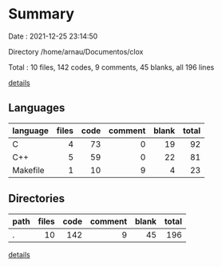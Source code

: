 # Summary

Date : 2021-12-25 23:14:50

Directory /home/arnau/Documentos/clox

Total : 10 files,  142 codes, 9 comments, 45 blanks, all 196 lines

[details](details.md)

## Languages
| language | files | code | comment | blank | total |
| :--- | ---: | ---: | ---: | ---: | ---: |
| C | 4 | 73 | 0 | 19 | 92 |
| C++ | 5 | 59 | 0 | 22 | 81 |
| Makefile | 1 | 10 | 9 | 4 | 23 |

## Directories
| path | files | code | comment | blank | total |
| :--- | ---: | ---: | ---: | ---: | ---: |
| . | 10 | 142 | 9 | 45 | 196 |

[details](details.md)